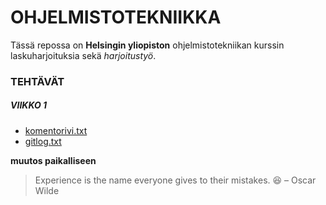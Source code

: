 # OHJELMISTOTEKNIIKKA

Tässä repossa on **Helsingin yliopiston** ohjelmistotekniikan kurssin laskuharjoituksia
sekä *harjoitustyö*.

### TEHTÄVÄT

##### VIIKKO 1

* [komentorivi.txt](https://github.com/sampsaoinonen/ot-harjoitustyo/blob/master/laskarit/komentorivi.txt)
* [gitlog.txt](https://github.com/sampsaoinonen/ot-harjoitustyo/blob/master/laskarit/gitlog.txt)

**muutos paikalliseen**

> Experience is the name everyone gives to their mistakes. :laughing: 
> – Oscar Wilde
